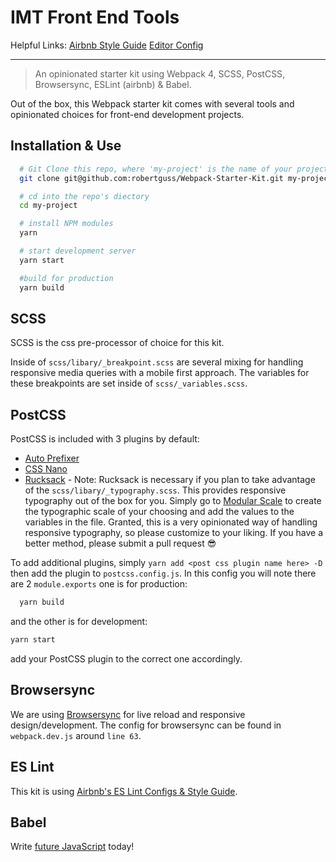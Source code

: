 # IMT Front End Tools

Helpful Links:
[Airbnb Style Guide](http://airbnb.io/javascript/)
[Editor Config](https://editorconfig.org/)

---

> An opinionated starter kit using Webpack 4, SCSS, PostCSS, Browsersync, ESLint (airbnb) & Babel.

Out of the box, this Webpack starter kit comes with several tools and opinionated choices for front-end development projects.

## Installation & Use

```bash
  # Git Clone this repo, where 'my-project' is the name of your project
  git clone git@github.com:robertguss/Webpack-Starter-Kit.git my-project

  # cd into the repo's diectory
  cd my-project

  # install NPM modules
  yarn

  # start development server
  yarn start

  #build for production
  yarn build
```

## SCSS

SCSS is the css pre-processor of choice for this kit.

Inside of `scss/libary/_breakpoint.scss` are several mixing for handling responsive media queries with a mobile first approach. The variables for these breakpoints are set inside of `scss/_variables.scss`.

## PostCSS

PostCSS is included with 3 plugins by default:

- [Auto Prefixer](https://github.com/postcss/autoprefixer)
- [CSS Nano](http://cssnano.co/)
- [Rucksack](https://www.rucksackcss.org/) - Note: Rucksack is necessary if you plan to take advantage of the `scss/libary/_typography.scss`. This provides responsive typography out of the box for you. Simply go to [Modular Scale](http://www.modularscale.com/) to create the typographic scale of your choosing and add the values to the variables in the file. Granted, this is a very opinionated way of handling responsive typography, so please customize to your liking. If you have a better method, please submit a pull request 😎

To add additional plugins, simply `yarn add <post css plugin name here> -D` then add the plugin to `postcss.config.js`. In this config you will note there are 2 `module.exports` one is for production:

```bash
  yarn build
```

and the other is for development:

```bash
yarn start
```

add your PostCSS plugin to the correct one accordingly.

## Browsersync

We are using [Browsersync](https://browsersync.io/) for live reload and responsive design/development. The config for browsersync can be found in `webpack.dev.js` around `line 63`.

## ES Lint

This kit is using [Airbnb's ES Lint Configs & Style Guide](https://github.com/airbnb/javascript).

## Babel

Write [future JavaScript](http://babeljs.io/) today!
